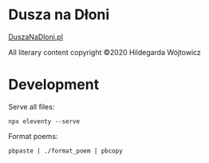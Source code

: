 # Dusza na Dłoni

[DuszaNaDloni.pl](http://duszanadloni.com/)

All literary content copyright ©️2020 Hildegarda Wójtowicz

# Development

Serve all files:

```
npx eleventy --serve
```

Format poems:

```
pbpaste | ./format_poem | pbcopy
```
